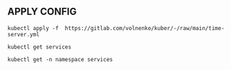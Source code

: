 ## APPLY CONFIG

```
kubectl apply -f  https://gitlab.com/volnenko/kuber/-/raw/main/time-server.yml
```

```
kubectl get services
```

```
kubectl get -n namespace services
```
